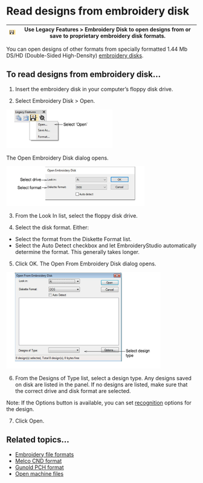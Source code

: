 # Read designs from embroidery disk

| ![EmbroideryDisk.png](assets/EmbroideryDisk.png) | Use Legacy Features > Embroidery Disk to open designs from or save to proprietary embroidery disk formats. |
| ------------------------------------------------ | ---------------------------------------------------------------------------------------------------------- |

You can open designs of other formats from specially formatted 1.44 Mb DS/HD (Double-Sided High-Density) [embroidery disks](../../glossary/glossary).

## To read designs from embroidery disk...

1. Insert the embroidery disk in your computer’s floppy disk drive.

2. Select Embroidery Disk > Open.

![LegacyFeaturesEmbroideryDisk.png](assets/LegacyFeaturesEmbroideryDisk.png)

The Open Embroidery Disk dialog opens.

![OpenEmbroideryDisk.png](assets/OpenEmbroideryDisk.png)

3. From the Look In list, select the floppy disk drive.

4. Select the disk format. Either:

- Select the format from the Diskette Format list.
- Select the Auto Detect checkbox and let EmbroideryStudio automatically determine the format. This generally takes longer.

5. Click OK. The Open From Embroidery Disk dialog opens.

![OpenFromEmbroideryDisk.png](assets/OpenFromEmbroideryDisk.png)

6. From the Designs of Type list, select a design type. Any designs saved on disk are listed in the panel. If no designs are listed, make sure that the correct drive and disk format are selected.

Note: If the Options button is available, you can set [recognition](../../glossary/glossary) options for the design.

7. Click Open.

## Related topics...

- [Embroidery file formats](../../Management/formats/Embroidery_file_formats)
- [Melco CND format](../../Management/formats/Melco_CND_format)
- [Gunold PCH format](../../Management/formats/Gunold_PCH_format)
- [Open machine files](../convert/Open_machine_files)
